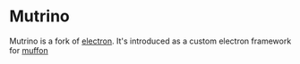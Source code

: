 # Mutrino
Mutrino is a fork of [electron](github.com/electron/electron). It's introduced as a custom electron framework for [muffon](github.com/staniel359/muffon)
